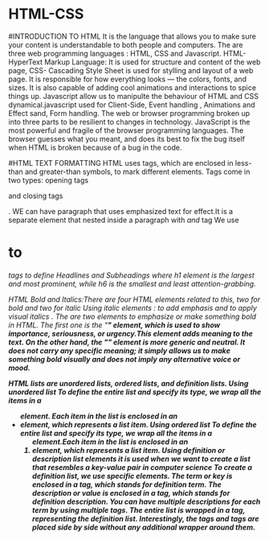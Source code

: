# HTML-CSS
#INTRODUCTION TO HTML
It is the language that allows you to make sure your content is understandable to both people and computers.
The are three web programming languages : HTML, CSS and Javascript. HTML-HyperText Markup Language: It is used for structure and content of the web page,
CSS- Cascading Style Sheet is used for stylling and layout of a web page. It is responsible for how everything looks — the colors, fonts, and sizes. It is also capable of adding cool animations and interactions to spice things up.
Javascript allow us to manipulte the behaviour of HTML and CSS dynamical.javascript used for Client-Side, Event handling , Animations and Effect sand, Form handling.
The web or browser programming broken up into three parts to be resilient to changes in technology. JavaScript is the most powerful and fragile of the browser programming languages. The browser guesses what you meant, and does its best to fix the bug itself when HTML is broken because of a bug in the code.

#HTML TEXT FORMATTING
HTML uses tags, which are enclosed in less-than and greater-than symbols, to mark different elements. Tags come in two types: opening tags <P> and closing tags </P>.  WE can have paragraph that uses emphasized text for effect.It is a separate element that nested inside a paragraph with <em> and </em> tag
We use <h1> to <h6> tags to define Headlines and Subheadings where h1 element is the largest and most prominent, while h6 is the smallest and least attention-grabbing.

HTML Bold and Italics:There are four HTML elements related to this, two for bold and two for italic
Using italic elements : <em> to add emphasis and <i> to apply visual italics .
The are two elements to emphasize or make something bold in HTML. The first one is the "<strong>" element, which is used to show importance, seriousness, or urgency.This element adds meaning to the text. On the other hand, the "<b>" element is more generic and neutral. It does not carry any specific meaning; it simply allows us to make something bold visually and does not imply any alternative voice or mood.

HTML lists are unordered lists, ordered lists, and definition lists. 
Using unordered list To define the entire list and specify its type, we wrap all the items in a <ul> element. Each item in the list is enclosed in an <li> element, which represents a list item.
Using ordered list To define the entire list and specify its type, we wrap all the items in a <ol> element.Each item in the list is enclosed in an <li> element, which represents a list item.
Using definition or description list elements it is used when we want to create a list that resembles a key-value pair in computer science
To create a definition list, we use specific elements. The term or key is enclosed in a  tag, which stands for definition term. The description or value is enclosed in a  tag, which stands for definition description. You can have multiple descriptions for each term by using multiple  tags. The entire list is wrapped in a  tag, representing the definition list. Interestingly, the  tags and  tags are placed side by side without any additional wrapper around them.
